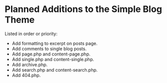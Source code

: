 # Planned Additions to the Simple Blog Theme 

Listed in order or priority:

- Add formatting to excerpt on posts page.
- Add comments to single blog posts.
- Add page.php and content-page.php.
- Add single.php and content-single.php.
- Add archive.php.
- Add search.php and content-search.php.
- Add 404.php.